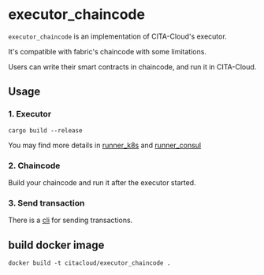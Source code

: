 # executor_chaincode
`executor_chaincode` is an implementation of CITA-Cloud's executor. 

It's compatible with fabric's chaincode with some limitations.

Users can write their smart contracts in chaincode, and run it in CITA-Cloud. 

## Usage

### 1. Executor

```
cargo build --release
```

You may find more details in [runner_k8s](https://github.com/cita-cloud/runner_k8s) and [runner_consul](https://github.com/cita-cloud/runner_consul)

### 2. Chaincode

Build your chaincode and run it after the executor started.

### 3. Send transaction

There is a [cli](https://github.com/cita-cloud/chaincode_cli) for sending transactions.

## build docker image
```
docker build -t citacloud/executor_chaincode .
```